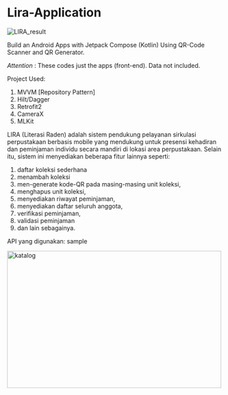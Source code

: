 # Lira-Application
![LIRA_result](https://user-images.githubusercontent.com/36807013/215308962-093a3b83-0aad-434f-a3d0-3c0b27e4de57.jpg)

Build an Android Apps with Jetpack Compose (Kotlin) Using QR-Code Scanner and QR Generator. 

*Attention* : These codes just the apps (front-end). Data not included.

Project Used:
1. MVVM [Repository Pattern]
2. Hilt/Dagger
3. Retrofit2
4. CameraX
5. MLKit

LIRA (Literasi Raden) adalah sistem pendukung pelayanan sirkulasi perpustakaan berbasis mobile yang mendukung untuk 
presensi kehadiran dan peminjaman individu secara mandiri di lokasi area perpustakaan. 
Selain itu, sistem ini menyediakan beberapa fitur lainnya seperti:
1. daftar koleksi sederhana
2. menambah koleksi
3. men-generate kode-QR pada masing-masing unit koleksi,
4. menghapus unit koleksi,
5. menyediakan riwayat peminjaman,
6. menyediakan daftar seluruh anggota,
7. verifikasi peminjaman, 
8. validasi peminjaman
9. dan lain sebagainya.

API yang digunakan: sample

<img alt="katalog" src="https://user-images.githubusercontent.com/36807013/217808908-459a4959-0a2c-4c15-8f61-ef2a30fc4173.png" width="500" height="320"> 



